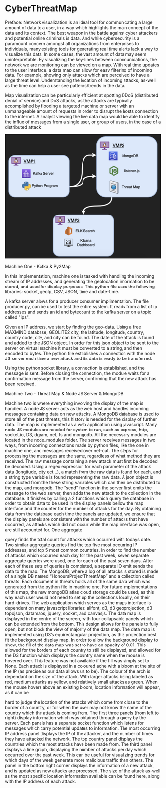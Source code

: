 # CyberThreatMap

Preface:
Network visualization is an ideal tool for communicating a large amount of data to a user, in a way which highlights the main concept of the data and its context. The best weapon in the battle against cyber attackers and potential online criminals is data. And while cybersecurity is a paramount concern amongst all organizations from enterprises to individuals, many existing tools for generating real time alerts lack a way to visualize this data. In some cases, the vast amount of data may seem uninterpretable. By visualizing the key-lines between communications, the network we are monitoring can be viewed on a map. With real time updates to the user interface, a data map can allow for easy filtering of incoming data. For example, showing only attacks which are perceived to have a large threat level. Understanding the location of incoming attacks, as-well as the time can help a user see patterns/trends in the data.

Map visualization can be particularly efficient at spotting DDoS (distributed denial of service) and DoS attacks, as the attacks are typically accomplished by flooding a targeted machine or server with an unmanageable amount of requests in order to disrupt the hosts connection to the internet. A analyst viewing the live data map would be able to identify the influx of messages from a single user, or group of users, in the case of a distributed attack

![img](SysOverview.png)

Machine One - Kafka & Py2Map

In this implementation, machine one is tasked with handling the incoming stream of IP addresses, and generating the geolocation information to be stored, and used for display purposes. This python file uses the following libraries: socket, geoIp, CSV, JSON, time and date-time.

A kafka server alows for a producer consumer implimentation.  The file producer.py, can be used to test the entire system.  It reads from a list of ip addresses and sends an id and bytecount to the kafka server on a topic called "ips".

Given an IP address, we start by finding the geo-data. Using a free MAXMIND database, GEOLITE2 city, the latitude, longitude, country, country code, city, and city can be found. The date of the attack is found and added to the JSON object.
In order for this json object to be sent to the server on virtual machine it must be converted to a string, and then encoded to bytes. The python file establishes a connection with the node JS server each time a new attack and its data is ready to be transferred.

Using the python socket library, a connection is established, and the message is sent. Before closing the connection, the module waits for a confirmation message from the server, confirming that the new attack has been received.

Machine Two - Threat Map & Node JS Server & MongoDB

Machine two is where everything involving the display of the map is handled. A node JS server acts as the web host and handles incoming messages containing data on new attacks. A MongoDB database is used to store all of the past threats, this history is needed for the display of further data. The map is implemented as a web application using javascript.
Many node JS modules are needed for system to run, such as express, http, socket.io, D3, dgram, net, fs and mongodb. All the necessary modules are located in the node_modules folder. The server receives messages in two ways, from incoming connections made by python files, like the one in machine one, and messages received over net-cat. The steps for processing the messages are the same, regardless of what method they are received. The raw message containing a new attack must first be decoded be decoded. Using a regex expression for each parameter of the attack data (longitude, city ect...), a match from the raw data is found for each, and a string type variable is found representing the raw data. A json object is constructed from the these string variables which can then be distributed to the map, and mongodb. The “send” function in the server first emits the message to the web server, then adds the new attack to the collection in the database. It finishes by calling a 2 functions which query the database in order to obtain data to be used in the display panels bellow the map interface and the counter for the number of attacks for the day. By obtaining data from the database each time the panels are updated, we ensure that the display panels are consistent with the number of attacks that have occurred, as attacks which did not occur while the map interface was open, are still accounted for. One aggregate
   
 query finds the total count for attacks which occurred with todays date. Two similar aggregate queries find the top five most occurring IP addresses, and top 5 most common countries. In order to find the number of attacks which occurred each day for the past week, seven separate aggregate queries were used, one for each of the past seven days. After each of these sets of queries is completed, a separate IO emit sends the data to the map.
The MongoDB, where a log of all attacks is stored is made of a single DB named “HonoursProjectThreatMap” and a collection called threats. Each document in threats holds all of the same data which was generated from the python file in machine one. For future implementations of this map, the new mongoDB atlas cloud storage could be used, as this way each user would not need to set up the collections locally, on their hard-drives.
The web application which serves as the maps interface is dependent on many javascript libraries: allfont, d3, d3 geoprojection, d3 topojson, datamaps, jquery, socket, and canvasjs. The data map is displayed in the centre of the screen, with four collapsable panels which can be extended from the bottom. This design allows for the panels to fully open, but not block the view of majority of the data map. The data map is implemented using D3’s equirectangular projection, as this projection best fit the background display map. In order to allow the background display to show, the fill of the data map was set to have an opacity of 0.01. This allowed for the borders of each country to still be displayed, and allowed for the D3 function which displays the country name when the mouse is hovered over. This feature was not available if the fill was simply set to None.
Each attack is displayed in a coloured ache with a bloom at the site of the IP (as precise as our data allows us to be). The colour of the arch is dependant on the size of the attack. With larger attacks being labeled as red, medium attacks as yellow, and relatively small attacks as green. When the mouse hovers above an existing bloom, location information will appear, as it can be
 
hard to judge the location of the attacks which come from close to the border of a country, or for when the user may not know the name of the country which the attack is coming from.
The first three panels (from left to right) display information which was obtained through a query by the server. Each panels has a separate socket function which listens for messages which carry potential updates to information. The most occurring IP address panel displays the IP of the attacker, and the number of times they have attacked the network. The top country panel displays the countries which the most attacks have been made from. The third panel displays a line graph, displaying the number of attacks per day which occurred over the past week. This can be useful for visualizing trends for which days of the week generate more malicious traffic than others.
The panel in the bottom right corner displays the information of a new attack, and is updated as new attacks are processed. The size of the attack as-well as the most specific location information available can be found here, along with the IP address of each attack.


